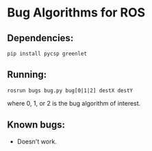 Bug Algorithms for ROS
======================

Dependencies:
-------------

`pip install pycsp greenlet`

Running:
--------

`rosrun bugs bug.py bug[0|1|2] destX destY`

where 0, 1, or 2 is the bug algorithm of interest.

Known bugs:
-----------

- Doesn't work.
